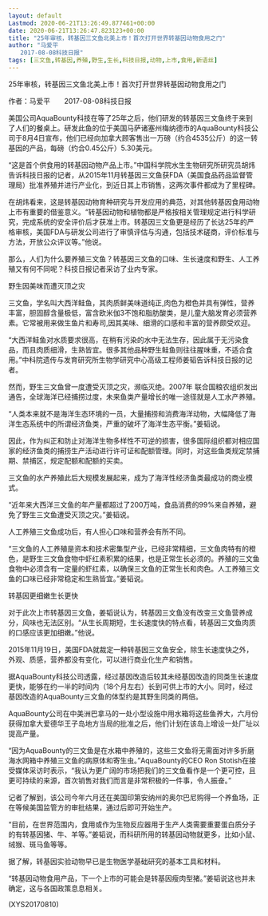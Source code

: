 ```yaml
---
layout: default
Lastmod: 2020-06-21T13:26:49.877461+00:00
date: 2020-06-21T13:26:47.823123+00:00
title: "25年审核，转基因三文鱼北美上市！首次打开世界转基因动物食用之门"
author: "马爱平
　　2017-08-08科技日报"
tags: [三文鱼,转基因,养殖,野生,生长,科技日报,动物,上市,食用,新语丝]
---
```


25年审核，转基因三文鱼北美上市！首次打开世界转基因动物食用之门

作者：马爱平　　2017-08-08科技日报

美国公司AquaBounty科技在等了25年之后，他们研发的转基因三文鱼终于来到了人们的餐桌上。研发此鱼的位于美国马萨诸塞州梅纳德市的AquaBounty科技公司于8月4日宣布，他们已经向加拿大顾客售出一万磅（约合4535公斤）的这一转基因的产品，每磅（约合0.45公斤）5.30美元。

“这是首个供食用的转基因动物产品上市。”中国科学院水生生物研究所研究员胡炜告诉科技日报的记者，从2015年11月转基因三文鱼获FDA（美国食品药品监督管理局）批准养殖并进行产业化，到近日其上市销售，这两次事件都成为了里程碑。

在胡炜看来，这是转基因动物育种研究与开发应用的典范，对其他转基因食用动物上市有重要的借鉴意义。“转基因动物和植物都是严格按相关管理规定进行科学研究，完成系统的安全评价后才获准上市。转基因三文鱼更是经历了长达25年的严格审核，美国FDA与研发公司进行了审慎评估与沟通，包括技术磋商，评价标准与方法，开放公众评议等。”他说。

那么，人们为什么要养殖三文鱼？转基因三文鱼的口味、生长速度和野生、人工养殖又有何不同呢？科技日报记者采访了业内专家。

野生因美味而遭灭顶之灾

三文鱼，学名叫大西洋鲑鱼，其肉质鲜美味道纯正,肉色为橙色并具有弹性，营养丰富，胆固醇含量极低，富含欧米伽3不饱和脂肪酸类，是儿童大脑发育必须营养素。它常被用来做生鱼片和寿司,因其美味、细滑的口感和丰富的营养颇受欢迎。

“大西洋鲑鱼对水质要求很高，在稍有污染的水中无法生存，因此属于无污染食品，而且肉质细滑，生熟皆宜。很多其他品种野生鲑鱼则往往腥味重，不适合食用。”中科院遗传与发育研究所生物学研究中心高级工程师姜韬告诉科技日报的记者。

然而，野生三文鱼曾一度遭受灭顶之灾，濒临灭绝。2007年 联合国粮农组织发出通告，全球海洋已经捕捞过度，未来鱼类产量增长的唯一途径就是人工水产养殖。

“人类本来就不是海洋生态环境的一员，大量捕捞和消费海洋动物，大幅降低了海洋生态系统中的所谓经济鱼类，严重的破坏了海洋生态平衡。”姜韬说。

因此，作为纠正和防止对海洋生物多样性不可逆的损害，很多国际组织都对相应国家的经济鱼类的捕捞生产活动进行许可证和配额管理。同时，对这些鱼类规定禁捕期、禁捕区，规定配额和配额的买卖。

三文鱼的水产养殖此后大规模发展起来，成为了海洋性经济鱼类最成功的商业模式。

“近年来大西洋三文鱼的年产量都超过了200万吨，食品消费的99%来自养殖，避免了野生三文鱼遭受灭顶之灾。”姜韬说。

人工养殖三文鱼成功后，有人担心口味和营养会有所不同。

“三文鱼的人工养殖是资本和技术密集型产业，已经非常精细，三文鱼肉特有的橙色，是野生三文鱼食物中虾红素积累的结果，也是正常生长必须的。养殖的三文鱼食物中必须含有一定量的虾红素，以确保三文鱼的正常生长和肉色。人工养殖三文鱼的口味已经非常稳定和生熟皆宜。”姜韬说。

转基因更细嫩生长更快

对于此次上市转基因三文鱼，姜韬说认为，转基因三文鱼没有改变三文鱼营养成分，风味也无法区别。“从生长周期短，生长速度快的特点看，转基因三文鱼肉质的口感应该更加细嫩。”他说。

2015年11月19日，美国FDA就裁定一种转基因三文鱼安全，除生长速度快之外，外观、质感，营养都没有变化，可以进行商业化生产和销售。

据AquaBounty科技公司透露，经过基因改造后较其未经基因改造的同类生长速度更快，能够在约一半的时间内（18个月左右）长到可供上市的大小。同时，经过基因改造的AquaBounty三文鱼的体型约是其野生同类的两倍。

AquaBounty公司在中美洲巴拿马的一处小型设施中用水箱将这些鱼养大，六月份获得加拿大爱德华王子岛地方当局的批准之后，他们计划在该岛上增设一处厂址以提高产量。

“因为AquaBounty的三文鱼是在水箱中养殖的，这些三文鱼将无需面对许多折磨海水网箱中养殖三文鱼的病原体和寄生虫。”AquaBounty的CEO Ron Stotish在接受媒体采访时表示，“我认为更广阔的市场把我们的三文鱼看作是一个更可控，且更可持续的来源，首次销售对我们而言是非常积极的一件事，令人振奋。”

记者了解到，该公司今年六月还在美国印第安纳州的奥尔巴尼购得一个养鱼场，正在等候美国监管方的审批结果，通过后即可开始生产。

“目前，在世界范围内，食用或作为生物反应器用于生产人类需要重要蛋白质分子的有转基因猪、牛、羊等。”姜韬说，而科研所用的转基因动物就更多，比如小鼠、绒猴、斑马鱼等等。

据了解，转基因实验动物早已是生物医学基础研究的基本工具和材料。

“转基因动物食用产品，下一个上市的可能会是转基因瘦肉型猪。”姜韬说这也并未确定，这与各国政策息息相关。

(XYS20170810)

